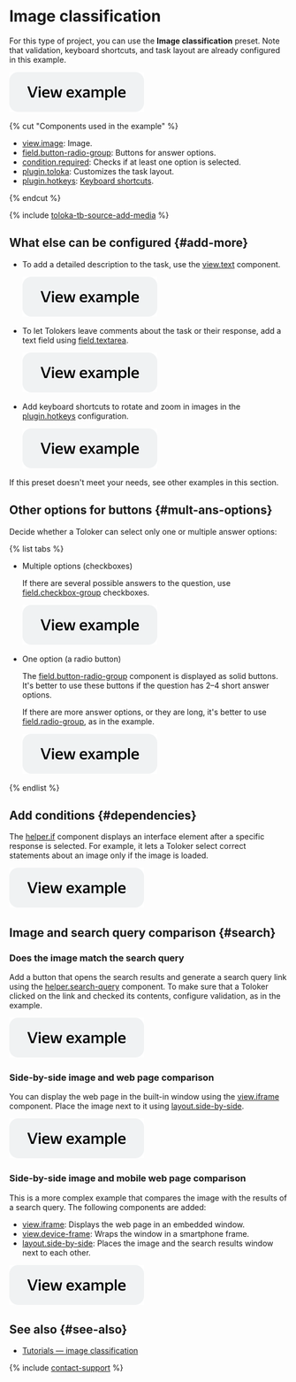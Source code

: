 # Image classification

For this type of project, you can use the **Image classification** preset. Note that validation, keyboard shortcuts, and task layout are already configured in this example.

[![image](../_images/buttons/view-example.svg)](https://ya.cc/t/EmabzTqA3ttFVs)

{% cut "Components used in the example" %}

- [view.image](../reference/view.image.md): Image.
- [field.button-radio-group](../reference/field.button-radio-group.md): Buttons for answer options.
- [condition.required](../reference/condition.required.md): Checks if at least one option is selected.
- [plugin.toloka](../reference/plugin.toloka.md): Customizes the task layout.
- [plugin.hotkeys](../reference/plugin.hotkeys.md): [Keyboard shortcuts](../best-practices/hotkeys.md).

{% endcut %}

{% include [toloka-tb-source-add-media](../_includes/toloka-tb-source/id-toloka-tb-source/add-media.md) %}

## What else can be configured {#add-more}

- To add a detailed description to the task, use the [view.text](../reference/view.text.md) component.

  [![](../_images/buttons/view-example.svg)](https://ya.cc/t/VfAHjs2V3ttFWX)

- To let Tolokers leave comments about the task or their response, add a text field using [field.textarea](../reference/field.textarea.md).

  [![](../_images/buttons/view-example.svg)](https://ya.cc/t/iMo8AGit3ttFWz)

- Add keyboard shortcuts to rotate and zoom in images in the [plugin.hotkeys](../reference/plugin.hotkeys.md) configuration.

  [![](../_images/buttons/view-example.svg)](https://ya.cc/t/gLh9ufLx3ttFXM)

If this preset doesn't meet your needs, see other examples in this section.

## Other options for buttons {#mult-ans-options}

Decide whether a Toloker can select only one or multiple answer options:

{% list tabs %}

- Multiple options (checkboxes)

  If there are several possible answers to the question, use [field.checkbox-group](../reference/field.checkbox-group.md) checkboxes.

  [![](../_images/buttons/view-example.svg)](https://ya.cc/t/KUpCR4gj3ttFY7)

- One option (a radio button)

  The [field.button-radio-group](../reference/field.button-radio-group.md) component is displayed as solid buttons. It's better to use these buttons if the question has 2–4 short answer options.

  If there are more answer options, or they are long, it's better to use [field.radio-group](../reference/field.radio-group.md), as in the example.

  [![](../_images/buttons/view-example.svg)](https://ya.cc/t/BQPuzqRh3ttFYX)

{% endlist %}

## Add conditions {#dependencies}

The [helper.if](../reference/helper.if.md) component displays an interface element after a specific response is selected. For example, it lets a Toloker select correct statements about an image only if the image is loaded.

[![](../_images/buttons/view-example.svg)](https://ya.cc/t/RbqyYj2-3ttFYz)

## Image and search query comparison {#search}

### Does the image match the search query

Add a button that opens the search results and generate a search query link using the [helper.search-query](../reference/helper.search-query.md) component. To make sure that a Toloker clicked on the link and checked its contents, configure validation, as in the example.

  [![](../_images/buttons/view-example.svg)](https://ya.cc/t/h9tN8XX73ttFZm)

### Side-by-side image and web page comparison

You can display the web page in the built-in window using the [view.iframe](../reference/view.iframe.md) component. Place the image next to it using [layout.side-by-side](../reference/layout.side-by-side.md).

[![](../_images/buttons/view-example.svg)](https://ya.cc/t/na-qel_u3ttFbf)

### Side-by-side image and mobile web page comparison

This is a more complex example that compares the image with the results of a search query. The following components are added:

- [view.iframe](../reference/view.iframe.md): Displays the web page in an embedded window.
- [view.device-frame](../reference/view.device-frame.md): Wraps the window in a smartphone frame.
- [layout.side-by-side](../reference/layout.side-by-side.md): Places the image and the search results window next to each other.

[![](../_images/buttons/view-example.svg)](https://ya.cc/t/K7CBlPlT3ttFdJ)

## See also {#see-also}

- [Tutorials — image classification](../../guide/tutorials/image-classification.md)

{% include [contact-support](../_includes/contact-support.md) %}